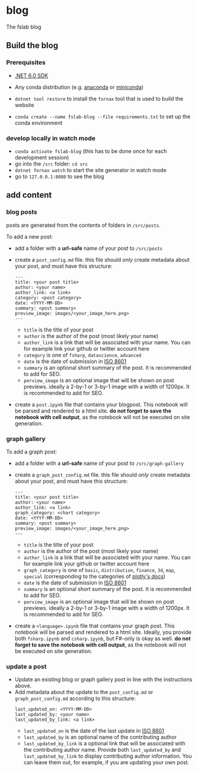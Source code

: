 # blog

The fslab blog

## Build the blog

### Prerequisites

- [.NET 6.0 SDK](https://dotnet.microsoft.com/en-us/download/dotnet/6.0)
- Any conda distribution (e.g. [anaconda](https://www.anaconda.com/) or [miniconda](https://docs.conda.io/en/latest/miniconda.html))

- `dotnet tool restore` to install the `fornax` tool that is used to build the website
- `conda create --name fslab-blog --file requirements.txt` to set up the conda environment

### develop locally in watch mode

- `conda activate fslab-blog` (this has to be done once for each development session)
- go into the `/src` folder: `cd src`
- `dotnet fornax watch` to start the site generator in watch mode
- go to `127.0.0.1:8080` to see the blog


## add content

### blog posts

posts are generated from the contents of folders in `/src/posts`.

To add a new post:
- add a folder with a **url-safe** name of your post to `/src/posts`
- create a `post_config.md` file. this file should *only* create metadata about your post, and must have this structure:
    ```
    ---
    title: <your post title>
    author: <your name>
    author_link: <a link>
    category: <post category>
    date: <YYYY-MM-DD>
    summary: <post summary>
    preview_image: images/<your_image_here.png>
    ---
    ```
    - `title` is the title of your post
    - `author` is the author of the post (most likely your name)
    - `author_link` is a link that will be associated with your name. You can for example link your github or twitter account here
    - `category` is one of `fsharp`, `datascience`, `advanced`
    - `date` is the date of submission in [ISO 8601](https://en.wikipedia.org/wiki/ISO_8601)
    - `summary` is an optional short summary of the post. It is recommended to add for SEO.
    - `perview_image` is an optional image that will be shown on post previews. ideally a 2-by-1 or 3-by-1 image with a width of 1200px. It is recommended to add for SEO.

- create a `post.ipynb` file that contains your blogpost. This notebook will be parsed and rendered to a html site. **do not forget to save the notebook with cell output**, as the notebook will not be executed on site generation.


### graph gallery

To add a graph post:
- add a folder with a **url-safe** name of your post to `/src/graph-gallery`
- create a `graph_post_config.md` file. this file should *only* create metadata about your post, and must have this structure:
    ```
    ---
    title: <your post title>
    author: <your name>
    author_link: <a link>
    graph_category: <chart category>
    date: <YYYY-MM-DD>
    summary: <post summary>
    preview_image: images/<your_image_here.png>
    ---
    ```
    - `title` is the title of your post
    - `author` is the author of the post (most likely your name)
    - `author_link` is a link that will be associated with your name. You can for example link your github or twitter account here
    - `graph_category` is one of `basic`, `distribution`, `finance`, `3d`, `map`, `special` (corresponding to the categories of [plotly's docs](https://plotly.com/javascript/reference/))
    - `date` is the date of submission in [ISO 8601](https://en.wikipedia.org/wiki/ISO_8601)
    - `summary` is an optional short summary of the post. It is recommended to add for SEO.
    - `perview_image` is an optional image that will be shown on post previews. ideally a 2-by-1 or 3-by-1 image with a width of 1200px. It is recommended to add for SEO.

- create a `<language>.ipynb` file that contains your graph post. This notebook will be parsed and rendered to a html site. Ideally, you provide both `fsharp.ipynb` and `csharp.ipynb`, but F#-only is okay as well. **do not forget to save the notebook with cell output**, as the notebook will not be executed on site generation.

### update a post

- Update an existing blog or graph gallery post in line with the instructions above.
- Add metadata about the update to the `post_config.md` or `graph_post_config.md` according to this structure:
    ```
    last_updated_on: <YYYY-MM-DD>
    last_updated_by: <your name>
    last_updated_by_link: <a link>
    ```
    - `last_updated_on` is the date of the last update in [ISO 8601](https://en.wikipedia.org/wiki/ISO_8601)
    - `last_updated_by` is an optional name of the contributing author
    - `last_updated_by_link` is a optional link that will be associated with the contributing author name. Provide both `last_updated_by` and `last_updated_by_link` to display contributing author information. You can leave them out, for example, if you are updating your own post.
